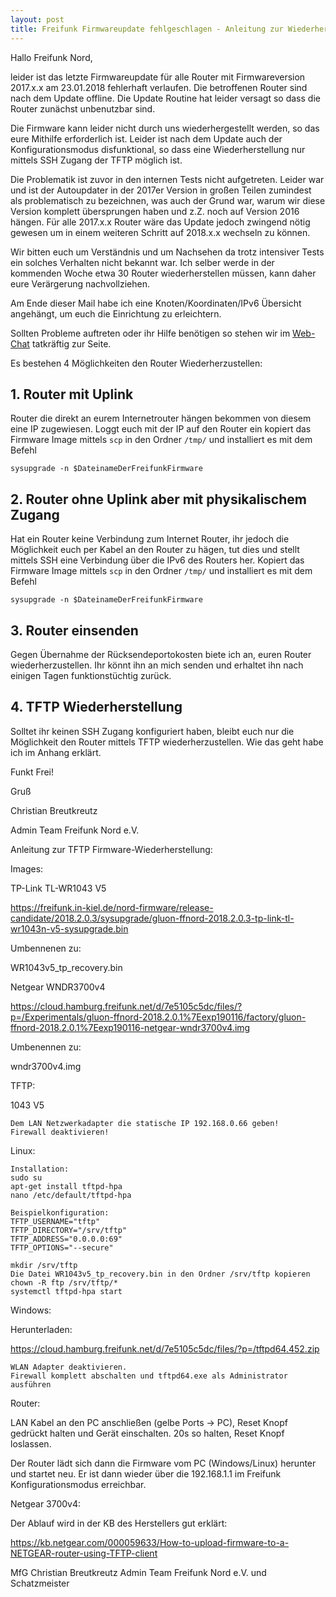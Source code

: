 ```yaml
---
layout: post
title: Freifunk Firmwareupdate fehlgeschlagen - Anleitung zur Wiederherstellung
---
```


Hallo Freifunk Nord,


leider ist das letzte Firmwareupdate für alle Router mit Firmwareversion 2017.x.x am 23.01.2018 fehlerhaft verlaufen. Die betroffenen Router sind nach dem Update offline. Die Update Routine hat leider versagt so dass die Router zunächst unbenutzbar sind.

Die Firmware kann leider nicht durch uns wiederhergestellt werden, so das eure Mithilfe erforderlich ist. Leider ist nach dem Update auch der Konfigurationsmodus disfunktional, so dass eine Wiederherstellung nur mittels SSH Zugang der TFTP möglich ist.

Die Problematik ist zuvor in den internen Tests nicht aufgetreten. Leider war und ist der Autoupdater in der 2017er Version in großen Teilen zumindest als problematisch zu bezeichnen, was auch der Grund war, warum wir diese Version komplett übersprungen haben und z.Z. noch auf Version 2016 hängen. Für alle 2017.x.x Router wäre das Update jedoch zwingend nötig gewesen um in einem weiteren Schritt auf 2018.x.x wechseln zu können.

Wir bitten euch um Verständnis und um Nachsehen da trotz intensiver Tests ein solches Verhalten nicht bekannt war. Ich selber werde in der kommenden Woche etwa 30 Router wiederherstellen müssen, kann daher eure Verärgerung nachvollziehen.

Am Ende dieser Mail habe ich eine Knoten/Koordinaten/IPv6 Übersicht angehängt, um euch die Einrichtung zu erleichtern.

Sollten Probleme auftreten oder ihr Hilfe benötigen so stehen wir im <a href="https://riot.eclabs.de/#/room/#freifunk-nord:matrix.eclabs.de">Web-Chat</a> tatkräftig zur Seite.


Es bestehen 4 Möglichkeiten den Router Wiederherzustellen:


## 1. Router mit Uplink

Router die direkt an eurem Internetrouter hängen bekommen von diesem eine IP zugewiesen. Loggt euch mit der IP auf den Router ein kopiert das Firmware Image mittels `scp` in den Ordner `/tmp/` und installiert es mit dem Befehl

    sysupgrade -n $DateinameDerFreifunkFirmware


## 2. Router ohne Uplink aber mit physikalischem Zugang

Hat ein Router keine Verbindung zum Internet Router, ihr jedoch die Möglichkeit euch per Kabel an den Router zu hägen, tut dies und stellt mittels SSH eine Verbindung über die IPv6 des Routers her. Kopiert das Firmware Image mittels `scp` in den Ordner `/tmp/` und installiert es mit dem Befehl

    sysupgrade -n $DateinameDerFreifunkFirmware


## 3. Router einsenden

Gegen Übernahme der Rücksendeportokosten biete ich an, euren Router wiederherzustellen. Ihr könnt ihn an mich senden und erhaltet ihn nach einigen Tagen funktionstüchtig zurück.


## 4. TFTP Wiederherstellung

Solltet ihr keinen SSH Zugang konfiguriert haben, bleibt euch nur die Möglichkeit den Router mittels TFTP wiederherzustellen.  Wie das geht habe ich im Anhang erklärt.


Funkt Frei!

Gruß

Christian Breutkreutz

Admin Team Freifunk Nord e.V.


Anleitung zur TFTP Firmware-Wiederherstellung:


Images:

TP-Link TL-WR1043 V5

<a href="https://freifunk.in-kiel.de/nord-firmware/release-candidate/2018.2.0.3/sysupgrade/gluon-ffnord-2018.2.0.3-tp-link-tl-wr1043n-v5-sysupgrade.bin">https://freifunk.in-kiel.de/nord-firmware/release-candidate/2018.2.0.3/sysupgrade/gluon-ffnord-2018.2.0.3-tp-link-tl-wr1043n-v5-sysupgrade.bin</a>

Umbennenen zu:

WR1043v5_tp_recovery.bin


Netgear WNDR3700v4

<a href="https://cloud.hamburg.freifunk.net/d/7e5105c5dc/files/?p=/Experimentals/gluon-ffnord-2018.2.0.1%7Eexp190116/factory/gluon-ffnord-2018.2.0.1%7Eexp190116-netgear-wndr3700v4.img">https://cloud.hamburg.freifunk.net/d/7e5105c5dc/files/?p=/Experimentals/gluon-ffnord-2018.2.0.1%7Eexp190116/factory/gluon-ffnord-2018.2.0.1%7Eexp190116-netgear-wndr3700v4.img</a>

Umbenennen zu:

wndr3700v4.img


TFTP:

1043 V5

    Dem LAN Netzwerkadapter die statische IP 192.168.0.66 geben!
    Firewall deaktivieren!

Linux:

    Installation:
    sudo su
    apt-get install tftpd-hpa
    nano /etc/default/tftpd-hpa

    Beispielkonfiguration:
    TFTP_USERNAME="tftp"
    TFTP_DIRECTORY="/srv/tftp"
    TFTP_ADDRESS="0.0.0.0:69"
    TFTP_OPTIONS="--secure"

    mkdir /srv/tftp
    Die Datei WR1043v5_tp_recovery.bin in den Ordner /srv/tftp kopieren
    chown -R ftp /srv/tftp/*
    systemctl tftpd-hpa start

Windows:

Herunterladen:

<a href="https://cloud.hamburg.freifunk.net/d/7e5105c5dc/files/?p=/tftpd64.452.zip">https://cloud.hamburg.freifunk.net/d/7e5105c5dc/files/?p=/tftpd64.452.zip</a>

    WLAN Adapter deaktivieren.
    Firewall komplett abschalten und tftpd64.exe als Administrator ausführen


Router:

LAN Kabel an den PC anschließen (gelbe Ports -> PC), Reset Knopf gedrückt halten und Gerät einschalten. 20s so halten, Reset Knopf loslassen.

Der Router lädt sich dann die Firmware vom PC (Windows/Linux) herunter und startet neu. Er ist dann wieder über die 192.168.1.1 im Freifunk Konfigurationsmodus erreichbar.


Netgear 3700v4:

Der Ablauf wird in der KB des Herstellers gut erklärt:

<a href="https://kb.netgear.com/000059633/How-to-upload-firmware-to-a-NETGEAR-router-using-TFTP-client">https://kb.netgear.com/000059633/How-to-upload-firmware-to-a-NETGEAR-router-using-TFTP-client</a>

MfG
Christian Breutkreutz
Admin Team Freifunk Nord e.V. und Schatzmeister
